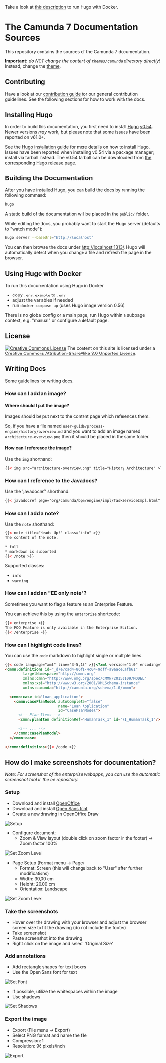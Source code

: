 
Take a look at [this description](./Hugo.md) to run Hugo with Docker.

# The Camunda 7 Documentation Sources

This repository contains the sources of the Camunda 7 documentation.

**Important:** _do NOT change the content of `themes/camunda` directory directly!_
Instead, change the [theme](//github.com/camunda/camunda-docs-theme).

## Contributing

Have a look at our [contribution guide](https://github.com/camunda/camunda-bpm-platform/blob/master/CONTRIBUTING.md) for our general contribution guidelines. See the following sections for how to work with the docs.

## Installing Hugo

In order to build this documentation, you first need to install [Hugo][Hugo] [v0.54][Hugo v0.54]. Newer versions _may_ work, but please note that some issues have been reported on v61.0+.

See the [Hugo installation guide][Hugo Installation] for more details on how to install Hugo. Issues have been reported when installing v0.54 via a package manager; install via tarball instead. The v0.54 tarball can be downloaded from [the corresponding Hugo release page][Hugo v0.54].

## Building the Documentation

After you have installed Hugo, you can build the docs by running the following command:

```bash
hugo
```

A static build of the documentation will be placed in the `public/` folder.

While editing the docs, you probably want to start the Hugo server (defaults to "watch mode"):

```bash
hugo server --baseUrl="http://localhost"
```

You can then browse the docs under [http://localhost:1313/](http://localhost:1313/).
Hugo will automatically detect when you change a file and refresh the page in the browser.

## Using Hugo with Docker

To run this documentation using Hugo in Docker

- copy `.env.example` to `.env`
- adjust the variables if needed
- run `docker compose up` (uses Hugo image version 0.56)

There is no global config or a main page, run Hugo within a subpage context, e.g. "manual" or configure a default page.

## License

<a rel="license" href="http://creativecommons.org/licenses/by-sa/3.0/"><img alt="Creative Commons License" style="border-width:0" src="https://i.creativecommons.org/l/by-sa/3.0/80x15.png"></a> The content on this site is licensed under a <a rel="license" href="http://creativecommons.org/licenses/by-sa/3.0/">Creative Commons Attribution-ShareAlike 3.0 Unported License</a>.

## Writing Docs

Some guidelines for writing docs.

### How can I add an image?

#### Where should I put the image?

Images should be put next to the content page which references them.

So, if you have a file named `user-guide/process-engine/history/overview.md` and you want to add an image named `architecture-overview.png` then it should be placed in the same folder.

#### How can I reference the image?

Use the `img` shorthand:

```html
{{< img src="architecture-overview.png" title="History Architecture" >}}
```

### How can I reference to the Javadocs?

Use the 'javadocref' shorthand:

```html
{{< javadocref page="org/camunda/bpm/engine/impl/TaskServiceImpl.html" text="Java-API Task Service" >}}.
```

### How can I add a note?

Use the `note` shorthand:

```html
{{< note title="Heads Up!" class="info" >}}
The content of the note.
        
* full
* markdown is supported
{{< /note >}}
```

Supported classes:

* `info`
* `warning`


### How can I add an "EE only note"?

Sometimes you want to flag a feature as an Enterprise Feature.

You can achieve this by using the `enterprise` shortcode:

```html
{{< enterprise >}}
The FOO Feature is only available in the Enterprise Edition.
{{< /enterprise >}}
```

### How can I highlight code lines?

You can use the `code` markdown to highlight single or multiple lines.

```html
{{< code language="xml" line="3-5,13" >}}<?xml version="1.0" encoding="UTF-8" standalone="yes"?>
<cmmn:definitions id="_d7e7cad4-86f1-4c04-9dff-a9aace3afb61"
        targetNamespace="http://cmmn.org"
        xmlns:cmmn="http://www.omg.org/spec/CMMN/20151109/MODEL"
        xmlns:xsi="http://www.w3.org/2001/XMLSchema-instance"
        xmlns:camunda="http://camunda.org/schema/1.0/cmmn">

  <cmmn:case id="loan_application">
    <cmmn:casePlanModel autoComplete="false"
                        name="Loan Application"
                        id="CasePlanModel">
      <!-- Plan Items -->
      <cmmn:planItem definitionRef="HumanTask_1" id="PI_HumanTask_1"/>

      <!-- ... -->
    </cmmn:casePlanModel>
  </cmmn:case>

</cmmn:definitions>{{< /code >}}
```

## How do I make screenshots for documentation?

_Note: For screenshot of the enterprise webapps, you can use the automatic screenshot tool in the ee repository._

### Setup

* Download and install [OpenOffice][OpenOffice]
* Download and install [Open Sans font][OpenSans]
* Create a new drawing in OpenOffice Draw

![Setup](https://raw.githubusercontent.com/camunda/camunda-docs-manual/master/develop/drawings/ReadMe-images/page-setup.png)

* Configure document:
    * Zoom & View layout (double click on zoom factor in the footer) -> Zoom factor 100%

![Set Zoom Level](https://raw.githubusercontent.com/camunda/camunda-docs-manual/master/develop/drawings/ReadMe-images/set-zoom.PNG)


* Page Setup (Format menu -> Page)
    * Format: Screen (this will change back to "User" after further modifications)
    * Width: 30,00 cm
    * Height: 20,00 cm
    * Orientation: Landscape

![Set Zoom Level](https://raw.githubusercontent.com/camunda/camunda-docs-manual/master/develop/drawings/ReadMe-images/page-setup-modal.png)


### Take the screenshots

* Hover over the drawing with your browser and adjust the browser screen size to fit the drawing (do not include the footer)
* Take screenshot
* Paste screenshot into the drawing
* Right click on the image and select 'Original Size'

### Add annotations

* Add rectangle shapes for text boxes
* Use the Open Sans font for text

![Set Font](https://raw.githubusercontent.com/camunda/camunda-docs-manual/master/develop/drawings/ReadMe-images/font.png)

* If possible, utilize the whitespaces within the image
* Use shadows

![Set Shadows](https://raw.githubusercontent.com/camunda/camunda-docs-manual/master/develop/drawings/ReadMe-images/shadow.png)

### Export the image
* Export (File menu -> Export)
* Select PNG format and name the file
* Compression: 1
* Resolution: 96 pixels/inch

![Export](https://raw.githubusercontent.com/camunda/camunda-docs-manual/master/develop/drawings/ReadMe-images/export.png)


[Hugo]: http://gohugo.io/
[Hugo v0.54]: https://github.com/gohugoio/hugo/releases/tag/v0.54.0
[Hugo Installation]: https://gohugo.io/getting-started/installing/#install-hugo-from-tarball
[OpenOffice]: https://www.openoffice.org/download/index.html
[OpenSans]: https://www.google.com/fonts#UsePlace:use/Collection:Open+Sans
